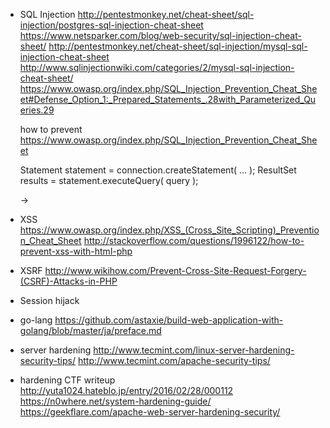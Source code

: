 - SQL Injection
    http://pentestmonkey.net/cheat-sheet/sql-injection/postgres-sql-injection-cheat-sheet
    https://www.netsparker.com/blog/web-security/sql-injection-cheat-sheet/
    http://pentestmonkey.net/cheat-sheet/sql-injection/mysql-sql-injection-cheat-sheet
    http://www.sqlinjectionwiki.com/categories/2/mysql-sql-injection-cheat-sheet/
    https://www.owasp.org/index.php/SQL_Injection_Prevention_Cheat_Sheet#Defense_Option_1:_Prepared_Statements_.28with_Parameterized_Queries.29

  how to prevent
    https://www.owasp.org/index.php/SQL_Injection_Prevention_Cheat_Sheet

    Statement statement = connection.createStatement( … );
    ResultSet results = statement.executeQuery( query );

    ->

- XSS
    https://www.owasp.org/index.php/XSS_(Cross_Site_Scripting)_Prevention_Cheat_Sheet
    http://stackoverflow.com/questions/1996122/how-to-prevent-xss-with-html-php


- XSRF
    http://www.wikihow.com/Prevent-Cross-Site-Request-Forgery-(CSRF)-Attacks-in-PHP


- Session hijack


- go-lang
    https://github.com/astaxie/build-web-application-with-golang/blob/master/ja/preface.md

- server hardening
    http://www.tecmint.com/linux-server-hardening-security-tips/
    http://www.tecmint.com/apache-security-tips/

- hardening CTF writeup
    http://yuta1024.hateblo.jp/entry/2016/02/28/000112
    https://n0where.net/system-hardening-guide/
    https://geekflare.com/apache-web-server-hardening-security/
